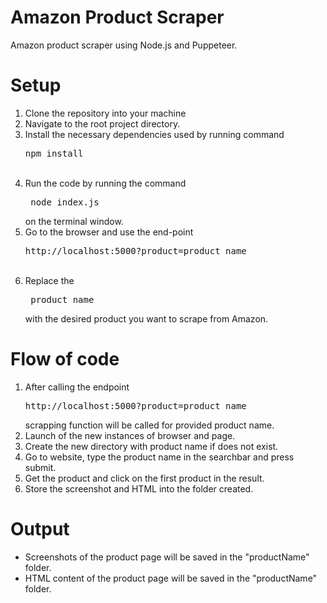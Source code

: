 # Amazon Product Scraper

Amazon product scraper using Node.js and Puppeteer.

# Setup

1. Clone the repository into your machine<br>
2. Navigate to the root project directory.<br>
3. Install the necessary dependencies used by running command
   <pre>npm install</pre><br>
4. Run the code by running the command <pre> node index.js </pre> on the terminal window.<br>
5. Go to the browser and use the end-point <pre> http://localhost:5000?product=product_name </pre><br>
6. Replace the <pre> product_name </pre> with the desired product you want to scrape from Amazon.<br>


# Flow of code
1. After calling the endpoint <pre> http://localhost:5000?product=product_name </pre> scrapping function will be called for provided product name.<br>
2. Launch of the new instances of browser and page.<br>
3. Create the new directory with product name if does not exist.<br>
4. Go to website, type the product name in the searchbar and press submit.<br>
5. Get the product and click on the first product in the result.<br>
6. Store the screenshot and HTML into the folder created.<br>


# Output
- Screenshots of the product page will be saved in the "productName" folder. 
- HTML content of the product page will be saved in the "productName" folder.